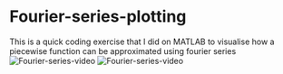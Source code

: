 # Fourier-series-plotting
This is a quick coding exercise that I did on MATLAB to visualise how a piecewise function can be approximated using fourier series
![Fourier-series-video](https://user-images.githubusercontent.com/73170171/198406652-ce449db6-dd9e-4ea9-b259-43e9ce2531c8.gif)
![Fourier-series-video](https://user-images.githubusercontent.com/73170171/198407453-ae699b5a-bce8-48c4-8642-535b2802821b.gif)
